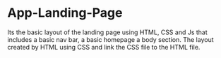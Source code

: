 # App-Landing-Page
Its the  basic layout of the landing page using HTML, CSS and Js  that includes a basic nav bar, a basic homepage a body section. 
The layout created by HTML using CSS and link the CSS file to the HTML file.
